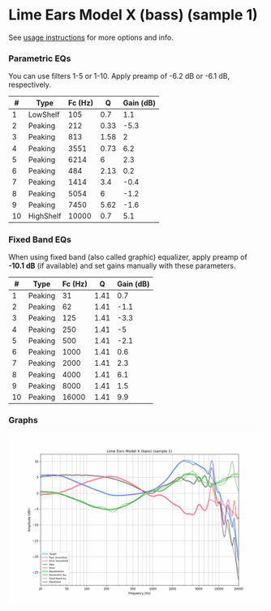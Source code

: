 # Lime Ears Model X (bass) (sample 1)
See [usage instructions](https://github.com/jaakkopasanen/AutoEq#usage) for more options and info.

### Parametric EQs
You can use filters 1-5 or 1-10. Apply preamp of -6.2 dB or -6.1 dB, respectively.

|   # | Type      |   Fc (Hz) |    Q |   Gain (dB) |
|-----|-----------|-----------|------|-------------|
|   1 | LowShelf  |       105 | 0.7  |         1.1 |
|   2 | Peaking   |       212 | 0.33 |        -5.3 |
|   3 | Peaking   |       813 | 1.58 |         2   |
|   4 | Peaking   |      3551 | 0.73 |         6.2 |
|   5 | Peaking   |      6214 | 6    |         2.3 |
|   6 | Peaking   |       484 | 2.13 |         0.2 |
|   7 | Peaking   |      1414 | 3.4  |        -0.4 |
|   8 | Peaking   |      5054 | 6    |        -1.2 |
|   9 | Peaking   |      7450 | 5.62 |        -1.6 |
|  10 | HighShelf |     10000 | 0.7  |         5.1 |

### Fixed Band EQs
When using fixed band (also called graphic) equalizer, apply preamp of **-10.1 dB** (if available) and set gains manually with these parameters.

|   # | Type    |   Fc (Hz) |    Q |   Gain (dB) |
|-----|---------|-----------|------|-------------|
|   1 | Peaking |        31 | 1.41 |         0.7 |
|   2 | Peaking |        62 | 1.41 |        -1.1 |
|   3 | Peaking |       125 | 1.41 |        -3.3 |
|   4 | Peaking |       250 | 1.41 |        -5   |
|   5 | Peaking |       500 | 1.41 |        -2.1 |
|   6 | Peaking |      1000 | 1.41 |         0.6 |
|   7 | Peaking |      2000 | 1.41 |         2.3 |
|   8 | Peaking |      4000 | 1.41 |         6.1 |
|   9 | Peaking |      8000 | 1.41 |         1.5 |
|  10 | Peaking |     16000 | 1.41 |         9.9 |

### Graphs
![](./Lime%20Ears%20Model%20X%20(bass)%20(sample%201).png)
